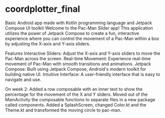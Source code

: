 # coordplotter_final
Basic Android app made with Kotlin programming language and Jetpack Compose UI toolkit
Welcome to the Pac-Man Slider app! This application utilizes the power of Jetpack Compose to create a fun, 
interactive experience where you can control the movement of a Pac-Man within a box by adjusting the X-axis 
and Y-axis sliders.

Features
Interactive Sliders: Adjust the X-axis and Y-axis sliders to move the Pac-Man across the screen.
Real-time Movement: Experience real-time movement of Pac-Man with smooth transitions and animations.
Jetpack Compose: Built using Jetpack Compose, Android's modern toolkit for building native UI.
Intuitive Interface: A user-friendly interface that is easy to navigate and use.

On week 2: Added a row composable with an inner text to show the percentage for the movement of the X and Y 
sliders. Moved out of the MainActivity the composable functions to separate files in a new package called 
components. Added a SplashScreen, changed Color.kt and the Theme.kt and transformed the moving circle to 
pac-man.
